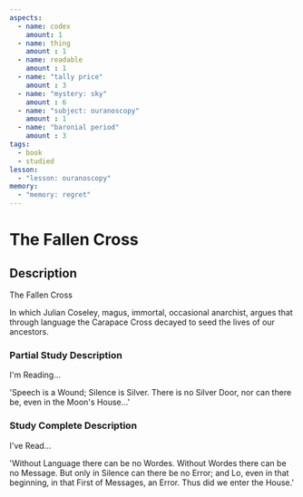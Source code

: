 ```yaml
---
aspects: 
  - name: codex
    amount: 1
  - name: thing
    amount : 1
  - name: readable
    amount : 1
  - name: "tally price"
    amount : 3
  - name: "mystery: sky"
    amount : 6
  - name: "subject: ouranoscopy"
    amount : 1
  - name: "baronial period"
    amount : 3
tags:
  - book
  - studied
lesson:
  - "lesson: ouranoscopy"
memory:
  - "memory: regret"
---
```


# The Fallen Cross

## Description
The Fallen Cross

In which Julian Coseley, magus, immortal, occasional anarchist, argues that through language the Carapace Cross decayed to seed the lives of our ancestors.
### Partial Study Description
I'm Reading...

'Speech is a Wound; Silence is Silver. There is no Silver Door, nor can there be, even in the Moon's House…'
### Study Complete Description
I've Read...

'Without Language there can be no Wordes. Without Wordes there can be no Message. But only in Silence can there be no Error; and Lo, even in that beginning, in that First of Messages, an Error. Thus did we enter the House.'